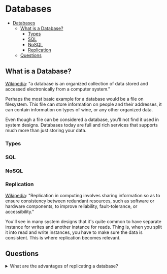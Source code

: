 # Databases

- [Databases](#databases)
  - [What is a Database?](#what-is-a-database)
    - [Types](#types)
    - [SQL](#sql)
    - [NoSQL](#nosql)
    - [Replication](#replication)
  - [Questions](#questions)

## What is a Database?

[Wikipedia](https://en.wikipedia.org/wiki/Database): "a database is an organized collection of data stored and accessed electronically from a computer system."

Perhaps the most basic example for a database would be a file on filesystem. This file can store information on people and their addresses, it can contain information on types of wine, or any other organized data.

Even though a file can be considered a database, you'll not find it used in system designs. Databases today are full and rich services that supports much more than just storing your data.

### Types

### SQL

### NoSQL

### Replication

[Wikipedia](https://en.wikipedia.org/wiki/Replication_(computing)): "Replication in computing involves sharing information so as to ensure consistency between redundant resources, such as software or hardware components, to improve reliability, fault-tolerance, or accessibility."

You'll see in many system designs that it's quite common to have separate instance for writes and another instance for reads. Thing is, when you split it into read and write instances, you have to make sure the data is consistent. This is where replication becomes relevant.

## Questions

<details>
<summary>What are the advantages of replicating a database?</summary><br><b>

* Introducing high-availability: when creating a replication, you actually create another source of data you can use, even when your original instance is down
* Performances are better spread: you can decide that one of the instances is for reads while the other one is for reads
* Your app becomes more reliable: even if your database is down, the replication can still be used
</b></details>